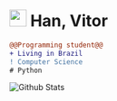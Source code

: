 <h1><img src="https://github.com/vitoryl" width="30" height="30"> Han, Vitor</h1>

```diff
@@Programming student@@
+ Living in Brazil
! Computer Science
# Python 
```

<div> 
  <img alt="Github Stats" src="https://github-readme-stats.vercel.app/api?username=vitoryl&count_private=true&line_height=21&show_icons=true&theme=transparent&hide_border=true" />

</div>
